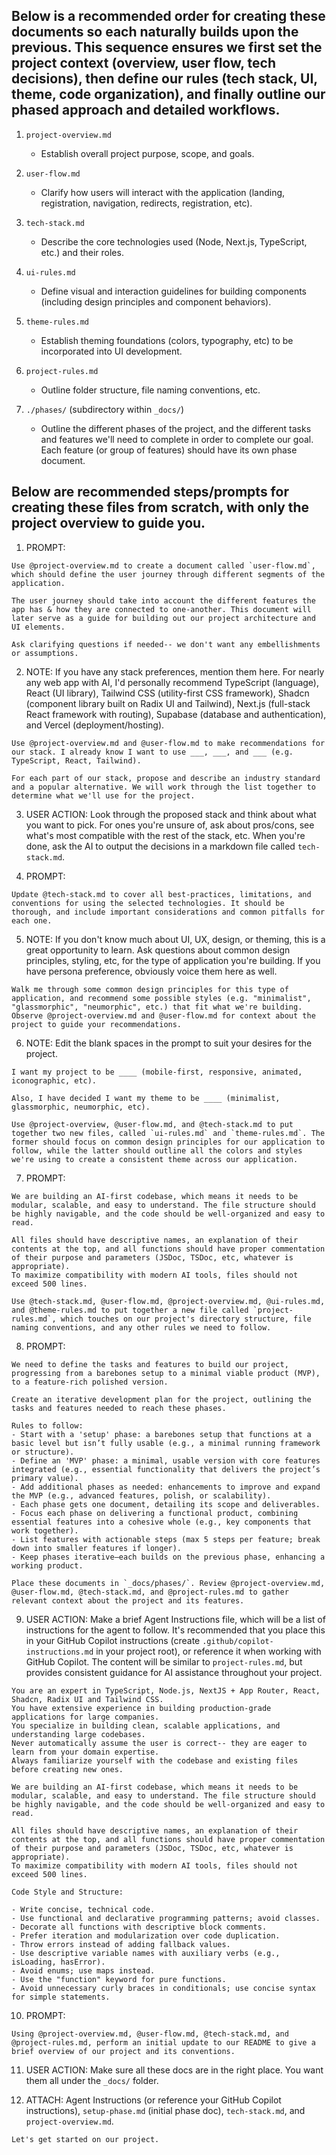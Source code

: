 ## Below is a recommended order for creating these documents so each naturally builds upon the previous. This sequence ensures we first set the project context (overview, user flow, tech decisions), then define our rules (tech stack, UI, theme, code organization), and finally outline our phased approach and detailed workflows.

1. `project-overview.md`

   - Establish overall project purpose, scope, and goals.

2. `user-flow.md`

   - Clarify how users will interact with the application (landing, registration, navigation, redirects, registration, etc).

3. `tech-stack.md`

   - Describe the core technologies used (Node, Next.js, TypeScript, etc.) and their roles.

4. `ui-rules.md`

   - Define visual and interaction guidelines for building components (including design principles and component behaviors).

5. `theme-rules.md`

   - Establish theming foundations (colors, typography, etc) to be incorporated into UI development.

6. `project-rules.md`

   - Outline folder structure, file naming conventions, etc.

7. `./phases/` (subdirectory within `_docs/`)
   - Outline the different phases of the project, and the different tasks and features we'll need to complete in order to complete our goal. Each feature (or group of features) should have its own phase document.

## Below are recommended steps/prompts for creating these files from scratch, with only the project overview to guide you.

1. PROMPT:

```
Use @project-overview.md to create a document called `user-flow.md`, which should define the user journey through different segments of the application.

The user journey should take into account the different features the app has & how they are connected to one-another. This document will later serve as a guide for building out our project architecture and UI elements.

Ask clarifying questions if needed-- we don't want any embellishments or assumptions.
```

2. NOTE: If you have any stack preferences, mention them here. For nearly any web app with AI, I'd personally recommend TypeScript (language), React (UI library), Tailwind CSS (utility-first CSS framework), Shadcn (component library built on Radix UI and Tailwind), Next.js (full-stack React framework with routing), Supabase (database and authentication), and Vercel (deployment/hosting).

```
Use @project-overview.md and @user-flow.md to make recommendations for our stack. I already know I want to use ___, ___, and ___ (e.g. TypeScript, React, Tailwind).

For each part of our stack, propose and describe an industry standard and a popular alternative. We will work through the list together to determine what we'll use for the project.
```

3. USER ACTION: Look through the proposed stack and think about what you want to pick. For ones you're unsure of, ask about pros/cons, see what's most compatible with the rest of the stack, etc. When you're done, ask the AI to output the decisions in a markdown file called `tech-stack.md`.

4. PROMPT:

```
Update @tech-stack.md to cover all best-practices, limitations, and conventions for using the selected technologies. It should be thorough, and include important considerations and common pitfalls for each one.
```

5. NOTE: If you don't know much about UI, UX, design, or theming, this is a great opportunity to learn. Ask questions about common design principles, styling, etc, for the type of application you're building. If you have persona preference, obviously voice them here as well.

```
Walk me through some common design principles for this type of application, and recommend some possible styles (e.g. "minimalist", "glassmorphic", "neumorphic", etc.) that fit what we're building.
Observe @project-overview.md and @user-flow.md for context about the project to guide your recommendations.
```

6. NOTE: Edit the blank spaces in the prompt to suit your desires for the project.

```
I want my project to be ____ (mobile-first, responsive, animated, iconographic, etc).

Also, I have decided I want my theme to be ____ (minimalist, glassmorphic, neumorphic, etc).

Use @project-overview, @user-flow.md, and @tech-stack.md to put together two new files, called `ui-rules.md` and `theme-rules.md`. The former should focus on common design principles for our application to follow, while the latter should outline all the colors and styles we're using to create a consistent theme across our application.
```

7. PROMPT:

```
We are building an AI-first codebase, which means it needs to be modular, scalable, and easy to understand. The file structure should be highly navigable, and the code should be well-organized and easy to read.

All files should have descriptive names, an explanation of their contents at the top, and all functions should have proper commentation of their purpose and parameters (JSDoc, TSDoc, etc, whatever is appropriate).
To maximize compatibility with modern AI tools, files should not exceed 500 lines.

Use @tech-stack.md, @user-flow.md, @project-overview.md, @ui-rules.md, and @theme-rules.md to put together a new file called `project-rules.md`, which touches on our project's directory structure, file naming conventions, and any other rules we need to follow.
```

8. PROMPT:

```
We need to define the tasks and features to build our project, progressing from a barebones setup to a minimal viable product (MVP), to a feature-rich polished version.

Create an iterative development plan for the project, outlining the tasks and features needed to reach these phases.

Rules to follow:
- Start with a 'setup' phase: a barebones setup that functions at a basic level but isn’t fully usable (e.g., a minimal running framework or structure).
- Define an 'MVP' phase: a minimal, usable version with core features integrated (e.g., essential functionality that delivers the project’s primary value).
- Add additional phases as needed: enhancements to improve and expand the MVP (e.g., advanced features, polish, or scalability).
- Each phase gets one document, detailing its scope and deliverables.
- Focus each phase on delivering a functional product, combining essential features into a cohesive whole (e.g., key components that work together).
- List features with actionable steps (max 5 steps per feature; break down into smaller features if longer).
- Keep phases iterative—each builds on the previous phase, enhancing a working product.

Place these documents in `_docs/phases/`. Review @project-overview.md, @user-flow.md, @tech-stack.md, and @project-rules.md to gather relevant context about the project and its features.
```

9. USER ACTION: Make a brief Agent Instructions file, which will be a list of instructions for the agent to follow. It's recommended that you place this in your GitHub Copilot instructions (create `.github/copilot-instructions.md` in your project root), or reference it when working with GitHub Copilot. The content will be similar to `project-rules.md`, but provides consistent guidance for AI assistance throughout your project.

```
You are an expert in TypeScript, Node.js, NextJS + App Router, React, Shadcn, Radix UI and Tailwind CSS.
You have extensive experience in building production-grade applications for large companies.
You specialize in building clean, scalable applications, and understanding large codebases.
Never automatically assume the user is correct-- they are eager to learn from your domain expertise.
Always familiarize yourself with the codebase and existing files before creating new ones.

We are building an AI-first codebase, which means it needs to be modular, scalable, and easy to understand. The file structure should be highly navigable, and the code should be well-organized and easy to read.

All files should have descriptive names, an explanation of their contents at the top, and all functions should have proper commentation of their purpose and parameters (JSDoc, TSDoc, etc, whatever is appropriate).
To maximize compatibility with modern AI tools, files should not exceed 500 lines.

Code Style and Structure:

- Write concise, technical code.
- Use functional and declarative programming patterns; avoid classes.
- Decorate all functions with descriptive block comments.
- Prefer iteration and modularization over code duplication.
- Throw errors instead of adding fallback values.
- Use descriptive variable names with auxiliary verbs (e.g., isLoading, hasError).
- Avoid enums; use maps instead.
- Use the "function" keyword for pure functions.
- Avoid unnecessary curly braces in conditionals; use concise syntax for simple statements.
```

10. PROMPT:

```
Using @project-overview.md, @user-flow.md, @tech-stack.md, and @project-rules.md, perform an initial update to our README to give a brief overview of our project and its conventions.
```

11. USER ACTION: Make sure all these docs are in the right place. You want them all under the `_docs/` folder.

12. ATTACH: Agent Instructions (or reference your GitHub Copilot instructions), `setup-phase.md` (initial phase doc), `tech-stack.md`, and `project-overview.md`.

```
Let's get started on our project.
```
